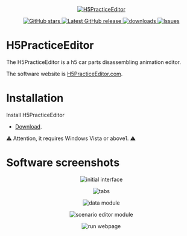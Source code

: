 <p align="center">
<a href="https://github.com/arvin0/H5PracticeEditor" target="_blank">
<img align="center" alt="H5PracticeEditor" src="https://github.com/arvin0/H5PracticeEditor-Website/blob/master/img/apple-icon-152x152.png" />
</a>
</p>
<p align="center">
   <a href="https://github.com/arvin0/H5PracticeEditor/stargazers" target="_blank">
        <img src="https://img.shields.io/github/stars/arvin0/H5PracticeEditor.svg" 
             alt="GitHub stars">
    </a>
    <a href="https://github.com/arvin0/H5PracticeEditor/releases/latest" target="_blank">
      <img src="https://img.shields.io/github/release/arvin0/H5PracticeEditor.svg" 
           alt="Latest GitHub release" >
    </a>
    <a href="https://github.com/arvin0/H5PracticeEditor/releases" target="_blank">
        <img src="https://img.shields.io/github/downloads/arvin0/H5PracticeEditor/total.svg"
             alt="downloads">
    </a>
    <a href="https://github.com/arvin0/H5PracticeEditor/issues" target="_blank">
        <img src="https://img.shields.io/github/issues/arvin0/H5PracticeEditor.svg" 
             alt="Issues" >
    </a>
   
</p>

# H5PracticeEditor

The H5PracticeEditor is a h5 car parts disassembling animation editor. 

The software website is <a href="http://139.196.58.114:8036/index.html" target="_blank">H5PracticeEditor.com</a>.

# Installation

Install H5PracticeEditor
* [Download](https://github.com/arvin0/H5PracticeEditor/releases).
<p>
<g-emoji ios-version="6.0" fallback-src="https://assets-cdn.github.com/images/icons/emoji/unicode/26a0.png" alias="warning">⚠️</g-emoji> Attention, it requires Windows Vista or above1.
 <g-emoji ios-version="6.0" fallback-src="https://assets-cdn.github.com/images/icons/emoji/unicode/26a0.png" alias="warning">⚠️</g-emoji>
</p>


# Software screenshots
<p></p>
<p align="center">
   <img align="center" src="https://github.com/arvin0/H5PracticeEditor-Website/blob/master/screenshots/h1.gif" 
   alt="initial interface" />
</p>
<p align="center">
   <img align="center" src="https://github.com/arvin0/H5PracticeEditor-Website/blob/master/screenshots/h2.gif" 
   alt="tabs" />
 </p>
 <p align="center">
   <img align="center" src="https://github.com/arvin0/H5PracticeEditor-Website/blob/master/screenshots/h3.gif" 
   alt="data module" />
 </p>
 <p align="center">
   <img align="center" src="https://github.com/arvin0/H5PracticeEditor-Website/blob/master/screenshots/h4.gif" 
    alt="scenario editor module" />
 </p>
 <p align="center">
   <img align="center" src="https://github.com/arvin0/H5PracticeEditor-Website/blob/master/screenshots/h5.gif"
   alt="run webpage" />
 </p>
